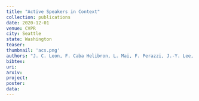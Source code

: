 ```yaml
---
title: "Active Speakers in Context"
collection: publications
date: 2020-12-01
venue: CVPR
city: Seattle
state: Washington
teaser:
thumbnail: 'acs.png'
authors: "J. C. Leon, F. Caba Helibron, L. Mai, F. Perazzi, J.-Y. Lee, P. Arbelaez, B. Ghanem"
bibtex:
uri:
arxiv:
project:
poster:
data:
---
```

